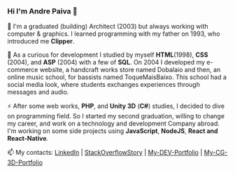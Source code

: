### Hi I'm Andre Paiva 👋

🔭 I'm a graduated (building) Architect (2003) but always working with computer & graphics. I learned programming with my father on 1993, who introduced me **Clipper**. 

🌱 As a curious for development I studied by myself **HTML**(1998), **CSS** (2004), and **ASP** (2004) with a few of **SQL**. On 2004 I developed my e-commerce website, a handcraft works store named Dobalaio and then, an online music school, for bassists named ToqueMaisBaixo. This school had a social media look, where students exchanges experiences through messages and audio.

⚡ After some web works, **PHP**, and **Unity 3D** (**C#**) studies, I decided to dive on programming field. So I started my second graduation, willing to change my career, and work on a technology and development Company abroad. I'm working on some side projects using **JavaScript**, **NodeJS**, **React and React-Native**.

📫 My contacts: 
[LinkedIn](https://www.linkedin.com/in/afpaiva/) | 
[StackOverflowStory](https://stackoverflow.com/story/afpaiva) |
[My-DEV-Portfolio](http://www.ensaios3d.com/andrepaiva/) | 
[My-CG-3D-Portfolio](http://www.ensaios3d.com/) 

<!--
**afpaiva/afpaiva** is a ✨ _special_ ✨ repository because its `README.md` (this file) appears on your GitHub profile.

Here are some ideas to get you started:

- 🔭 I’m currently working on ...
- 🌱 I’m currently learning ...
- 👯 I’m looking to collaborate on ...
- 🤔 I’m looking for help with ...
- 💬 Ask me about ...
- 📫 How to reach me: ...
- 😄 Pronouns: ...
- ⚡ Fun fact: ...
-->

